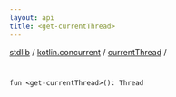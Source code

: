 ```yaml
---
layout: api
title: <get-currentThread>
---
```

[stdlib](../../index.html) / [kotlin.concurrent](../index.html) / [currentThread](index.html) / [<get-currentThread>](_get-currentThread_.html)

# <get-currentThread>

```
fun <get-currentThread>(): Thread
```
